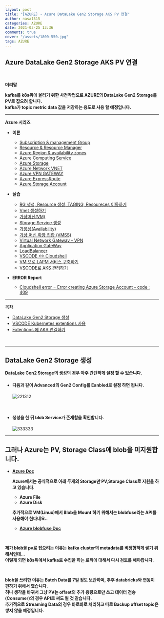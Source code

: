 ```yaml
---
layout: post
title: "[AZURE] - Azure DataLake Gen2 Storage AKS PV 연결"
author: nasa1515
categories: AZURE
date: 2021-03-25 13:36
comments: true
cover: "/assets/1800-550.jpg"
tags: AZURE
---
```




## **Azure DataLake Gen2 Storage AKS PV 연결**


<br/>

**머리말**  

**kafka를 k8s위에 올리기 위한 사전작업으로 AZURE의 DataLake Gen2 Storage를 PV로 잡으려 합니다.**  
**kafka가 topic metric data 값을 저장하는 용도로 사용 할 예정입니다.**  





  


 
---


**Azure 시리즈**

* **이론**

    - [Subscription & management Group](https://nasa1515.github.io/azure/2021/01/21/azure.subscriptions.html)
    - [Resource & Resource Manager](https://nasa1515.github.io/azure/2021/01/22/azure-resoure.html)
    - [Azure Region & availability zones](https://nasa1515.github.io/azure/2021/01/22/azure.region.html)
    - [Azure Computing Service](https://nasa1515.github.io/azure/2021/01/25/azure.compute.html)
    - [Azure Storage](https://nasa1515.github.io/azure/2021/01/26/azure.storage.html)
    - [Azure Network VNET](https://nasa1515.github.io/azure/2021/01/26/azure-vnet.html)
    - [Azure VPN GATEWAY](https://nasa1515.github.io/azure/2021/01/27/Azure-VPN.html)
    - [Azure ExpressRoute](https://nasa1515.github.io/azure/2021/01/27/azure-expreroute.html)
    - [Azure Storage Account](https://nasa1515.github.io/azure/2021/02/08/storage2.html)


* **실습**

    - [RG 생성, Resource 생성, TAGING, Resoureces 이동하기](https://nasa1515.github.io/azure/2021/02/05/azure-resource2.html)
    - [Vnet 생성하기](https://nasa1515.github.io/azure/2021/02/05/vnet2.html)
    - [가상머신(VM)](https://nasa1515.github.io/azure/2021/02/08/VM2.html)
    - [Storage Service 생성](https://nasa1515.github.io/azure/2021/02/08/AZURE-Storageservice.html)
    - [가용성(Availability)](https://nasa1515.github.io/azure/2021/02/08/scale.html)
    - [가상 머신 확장 집합 (VMSS)](https://nasa1515.github.io/azure/2021/02/09/Azure-VMSS.html)   
    - [Virtual Network Gateway - VPN](https://nasa1515.github.io/azure/2021/02/09/Azure-vpngw.html)   
    - [Application GateWay](https://nasa1515.github.io/azure/2021/02/09/Azure-LB.html)   
    - [LoadBalancer](https://nasa1515.github.io/azure/2021/02/09/Azure-lb2.html)   
    - [VSCODE <-> Cloudshell](https://nasa1515.github.io/azure/2021/02/09/Azure-vdcode.html)   
    - [VM 으로 LAPM 서비스 구축하기](https://nasa1515.github.io/azure/2021/02/24/AZURE-WEB.html)   
    - [VSCODE로 AKS 관리하기](https://nasa1515.github.io/azure/2021/03/19/aks-vscode.html)

* **ERROR Report**  

    - [Cloudshell error = Error creating Azure Storage Account - code : 409](https://nasa1515.github.io/azure/2021/03/24/azure-cloudshellerror.html)

---



**목차**


- [DataLake Gen2 Storage 생성](#a1)
- [VSCODE Kubernetes extentions 사용](#a2)
- [Extentions 에 AKS 연결하기](#a3)

<br/>

--- 


## **DataLake Gen2 Storage 생성**  <a name="a1"></a>  
  

**DataLake Gen2 Storage의 생성의 경우 아주 간단하게 설정 할 수 있습니다.**  

* #### **다음과 같이 Advanced의 Gen2 Config를 Eanbled로 설정 하면 됩니다.** 

    ![221312](https://user-images.githubusercontent.com/69498804/112438395-325f2980-8d8b-11eb-80e0-e643d8f82a57.JPG)


<br/>  

* #### **생성을 한 뒤 blob Service가 존재함을 확인합니다.**  

    ![333333](https://user-images.githubusercontent.com/69498804/112443395-3fcae280-8d90-11eb-9519-04d8b7bd8281.JPG)

---

## **그러나 Azure는 PV, Storage Class에 blob을 미지원합니다.**   

* **[Azure Doc](https://kubernetes.io/docs/concepts/storage/storage-classes/#provisioner)**  

    **Azure에서는 공식적으로 아래 두개의 Storage만 PV,Storage Class로 지원을 하고 있습니다.**  

    * **Azure File**
    * **Azure Disk** 

    **추가적으로 VM(Linux)에서 Blob을 Mount 하기 위해서는 blobfuse라는 API를 사용해야 한다네요..**  

    * **[Azure blobfuse Doc](https://docs.microsoft.com/ko-kr/azure/storage/blobs/storage-how-to-mount-container-linux)**

<br/>

**제가 blob을 pv로 잡으려는 이유는 kafka cluster의 metadata를 비정형하게 쌓기 위해서인데...**  
**이렇게 되면 k8s위에서 kafka로 수집을 하는 로직에 대해서 다시 검토를 해야합니다.** 

<br/>

**blob을 쓰려한 이유는 Batch Data를 7일 정도 보관하며, 추후 databricks와 연동이 편하기 위해서 였습니다.**    
**허나 생각을 바꿔서 그냥 PV는 offset의 추가 용량으로만 쓰고 데이터 전송(Consumer)의 경우 API로 써도 될 것 같습니다.**  
**추가적으로 Streaming Data의 경우 바로바로 처리하고 따로 Backup offset topic은 쌓지 않을 예정입니다.**  



